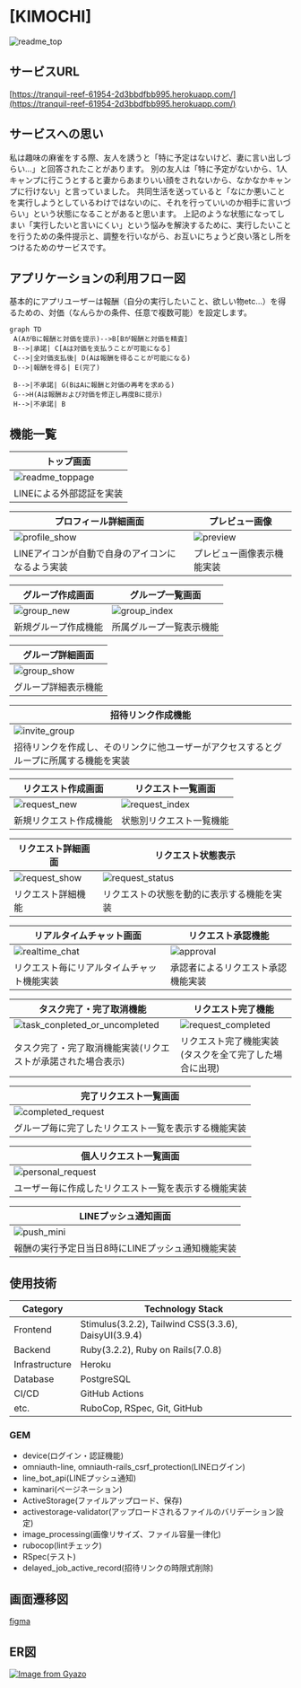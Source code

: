 # [KIMOCHI]
![readme_top](https://github.com/Simple0109/kimochi3/assets/128764572/202cc00f-2250-4a69-b02d-a1c221fc22cf)

## サービスURL
[https://tranquil-reef-61954-2d3bbdfbb995.herokuapp.com/](https://tranquil-reef-61954-2d3bbdfbb995.herokuapp.com/)

## サービスへの思い
私は趣味の麻雀をする際、友人を誘うと「特に予定はないけど、妻に言い出しづらい…」と回答されたことがあります。
別の友人は「特に予定がないから、1人キャンプに行こうとすると妻からあまりいい顔をされないから、なかなかキャンプに行けない」と言っていました。
共同生活を送っていると「なにか悪いことを実行しようとしているわけではないのに、それを行っていいのか相手に言いづらい」という状態になることがあると思います。
上記のような状態になってしまい「実行したいと言いにくい」という悩みを解決するために、実行したいことを行うための条件提示と、調整を行いながら、お互いにちょうど良い落とし所をつけるためのサービスです。


## アプリケーションの利用フロー図
基本的にアプリユーザーは報酬（自分の実行したいこと、欲しい物etc...）を得るための、対価（なんらかの条件、任意で複数可能）を設定します。

```mermaid
graph TD
 A(AがBに報酬と対価を提示)-->B[Bが報酬と対価を精査]
 B-->|承諾| C[Aは対価を支払うことが可能になる]
 C-->|全対価支払後| D(Aは報酬を得ることが可能になる)
 D-->|報酬を得る| E(完了)

 B-->|不承諾| G(BはAに報酬と対価の再考を求める)
 G-->H(Aは報酬および対価を修正し再度Bに提示)
 H-->|不承諾| B
 ```

## 機能一覧
| トップ画面|
| ---- |
|![readme_toppage](https://github.com/Simple0109/kimochi3/assets/128764572/7d76a557-93ba-44d3-97af-d16b745d55bd)|
|LINEによる外部認証を実装|

|プロフィール詳細画面|プレビュー画像|
| ---- | ---- |
|![profile_show](https://github.com/Simple0109/kimochi3/assets/128764572/8d0f7050-bf18-4956-a850-30678c05e357)|![preview](https://github.com/Simple0109/kimochi3/assets/128764572/20514482-c7f2-422d-b6b5-42cf7faae3e5)|
|LINEアイコンが自動で自身のアイコンになるよう実装|プレビュー画像表示機能実装|

|グループ作成画面|グループ一覧画面|
| ---- | ---- |
|![group_new](https://github.com/Simple0109/kimochi3/assets/128764572/e82541f3-7e01-4544-a98c-cd2d6df68d46)|![group_index](https://github.com/Simple0109/kimochi3/assets/128764572/c5fdf1ca-6b25-4f69-9833-52f2488ecd2a)|
|新規グループ作成機能|所属グループ一覧表示機能|

|グループ詳細画面|
| ---- |
|![group_show](https://github.com/Simple0109/kimochi3/assets/128764572/86cb4656-ad72-479f-8ddf-2acdf9d45ab5)|
|グループ詳細表示機能|

|招待リンク作成機能|
| ---- |
|![invite_group](https://github.com/Simple0109/kimochi3/assets/128764572/304ebf1b-d937-4db7-98c5-a269f75a9646)|
|招待リンクを作成し、そのリンクに他ユーザーがアクセスするとグループに所属する機能を実装|

|リクエスト作成画面|リクエスト一覧画面|
| ---- | ---- |
|![request_new](https://github.com/Simple0109/kimochi3/assets/128764572/ebdebd5b-b829-495e-b63d-f6d29225eed0)|![request_index](https://github.com/Simple0109/kimochi3/assets/128764572/f8bdf1c8-9314-4387-91c1-d8c9efe7a051)|
|新規リクエスト作成機能|状態別リクエスト一覧機能|

|リクエスト詳細画面|リクエスト状態表示|
| ---- | ---- |
|![request_show](https://github.com/Simple0109/kimochi3/assets/128764572/b594bfd6-f86c-443b-b8aa-b53a8967f623)|![request_status](https://github.com/Simple0109/kimochi3/assets/128764572/42f61011-9e5b-4198-8b03-9d25a87f88f9)|
|リクエスト詳細機能|リクエストの状態を動的に表示する機能を実装|

|リアルタイムチャット画面|リクエスト承認機能|
| ---- | ---- |
|![realtime_chat](https://github.com/Simple0109/kimochi3/assets/128764572/7904a4e6-d215-470d-8e83-728b07df806c)|![approval](https://github.com/Simple0109/kimochi3/assets/128764572/31d84895-29bf-49bc-a5a0-fe734eda0d59)|
|リクエスト毎にリアルタイムチャット機能実装|承認者によるリクエスト承認機能実装|

|タスク完了・完了取消機能|リクエスト完了機能|
| ---- | ---- |
|![task_conpleted_or_uncompleted](https://github.com/Simple0109/kimochi3/assets/128764572/f02b2704-d583-494d-a925-47a125bb028d)|![request_completed](https://github.com/Simple0109/kimochi3/assets/128764572/52a78dd5-06ae-449c-af9b-c8dcd8b45364)|
|タスク完了・完了取消機能実装(リクエストが承諾された場合表示)|リクエスト完了機能実装(タスクを全て完了した場合に出現)|

|完了リクエスト一覧画面|
| ---- |
|![completed_request](https://github.com/Simple0109/kimochi3/assets/128764572/ccc57154-4f78-4748-b69d-6ef3c9c178ed)|
|グループ毎に完了したリクエスト一覧を表示する機能実装|

|個人リクエスト一覧画面|
| ---- |
|![personal_request](https://github.com/Simple0109/kimochi3/assets/128764572/adb1d85d-120f-4fc4-b6e4-2522a74615f9)|
|ユーザー毎に作成したリクエスト一覧を表示する機能実装|

|LINEプッシュ通知画面|
| ---- |
|![push_mini](https://github.com/Simple0109/kimochi3/assets/128764572/60a5660d-6f8e-4e6f-a9fa-ec8cc03c5a30)|
|報酬の実行予定日当日8時にLINEプッシュ通知機能実装|



## 使用技術
| Category          | Technology Stack                                     |
| ----------------- | --------------------------------------------------   |
| Frontend          | Stimulus(3.2.2), Tailwind CSS(3.3.6), DaisyUI(3.9.4) |
| Backend           | Ruby(3.2.2), Ruby on Rails(7.0.8)                    |
| Infrastructure    | Heroku                                               |
| Database          | PostgreSQL                                           |
| CI/CD             | GitHub Actions                                       |
| etc.              | RuboCop, RSpec, Git, GitHub |



### GEM
* device(ログイン・認証機能)
* omniauth-line, omniauth-rails_csrf_protection(LINEログイン)
* line_bot_api(LINEプッシュ通知)
* kaminari(ページネーション)
* ActiveStorage(ファイルアップロード、保存)
* activestorage-validator(アップロードされるファイルのバリデーション設定)
* image_processing(画像リサイズ、ファイル容量一律化)
* rubocop(lintチェック)
* RSpec(テスト)
* delayed_job_active_record(招待リンクの時限式削除)


## 画面遷移図
[figma](https://www.figma.com/file/sd5Sa6ScSJaa9vY1S6LSNU/PF(KIMOCHI%EF%BC%89?type=design&node-id=0%3A1&mode=design&t=gUPB3r8R1ZEGAyfV-1))

## ER図
[![Image from Gyazo](https://i.gyazo.com/2fcd92537849c79635a88b5895dd3346.png)](https://gyazo.com/2fcd92537849c79635a88b5895dd3346)